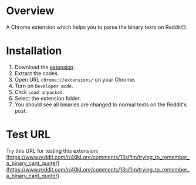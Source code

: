 # Overview

A Chrome extension which helps you to parse the binary texts on Reddit😏.

# Installation

1. Download the [extension](https://github.com/kelvinlongchun/reddit-binary-parser/releases).
2. Extract the codes.
3. Open URL `chrome://extensions/` on your Chrome.
4. Turn on `Developer mode`.
5. Click `Load unpacked`.
6. Select the extension folder.
7. You should see all binaries are changed to normal texts on the Reddit's post.

# Test URL

Try this URL for testing this extension: [https://www.reddit.com/r/40kLore/comments/13siflm/trying_to_remember_a_binary_cant_quote/](https://www.reddit.com/r/40kLore/comments/13siflm/trying_to_remember_a_binary_cant_quote/)
